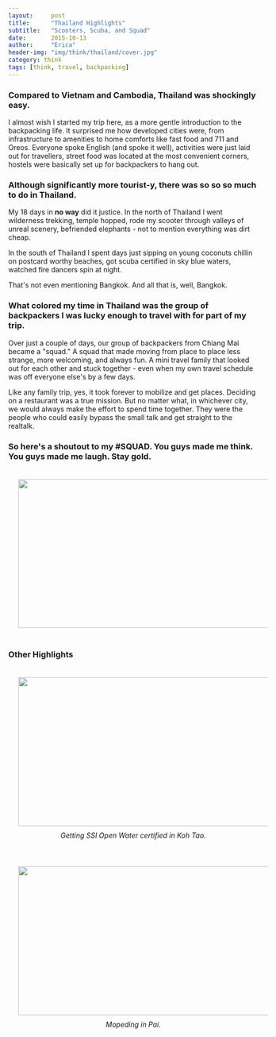 ```yaml
---
layout:     post
title:      "Thailand Highlights"
subtitle:   "Scooters, Scuba, and Squad"
date:       2015-10-13
author:     "Erica"
header-img: "img/think/thailand/cover.jpg"
category: think
tags: [think, travel, backpacking]
---
```


<h3 class="section-heading">Compared to Vietnam and Cambodia, Thailand was shockingly easy.</h3>

I almost wish I started my trip here, as a more gentle introduction to the backpacking life. It surprised me how developed cities were, from infrastructure to amenities to home comforts like fast food and 711 and Oreos. Everyone spoke English (and spoke it well), activities were just laid out for travellers, street food was located at the most convenient corners, hostels were basically set up for backpackers to hang out.

<h3>Although significantly more tourist-y, there was so so so much to do in Thailand.</h3> My 18 days in <b>no way</b> did it justice. In the north of Thailand I went wilderness trekking, temple hopped, rode my scooter through valleys of unreal scenery, befriended elephants - not to mention everything was dirt cheap. 

In the south of Thailand I spent days just sipping on young coconuts chillin on postcard worthy beaches, got scuba certified in sky blue waters, watched fire dancers spin at night.

That's not even mentioning Bangkok. And all that is, well, Bangkok.

<h3>What colored my time in Thailand was the group of backpackers I was lucky enough to travel with for part of my trip.</h3>

Over just a couple of days, our group of backpackers from Chiang Mai became a "squad." A squad that made moving from place to place less strange, more welcoming, and always fun. A mini travel family that looked out for each other and stuck together - even when my own travel schedule was off everyone else's by a few days.

Like any family trip, yes, it took forever to mobilize and get places. Deciding on a restaurant was a true mission. But no matter what, in whichever city, we would always make the effort to spend time together. They were the people who could easily bypass the small talk and get straight to the realtalk.

<h3>So here's a shoutout to my #SQUAD. You guys made me think. You guys made me laugh. Stay gold.</h3>

<center>
  <img src="{{site.url}}/img/think/thailand/squad.jpg" height="300px" width="600px" style="padding:20px;display:inline-block"/>
</center>

<h3>Other Highlights</h3>
<center>
  <img src="{{site.url}}/img/think/thailand/scuba.jpg" height="300px" width="600px" style="padding:20px;display:inline-block"/>
  <p style="margin-top:-10px;padding-bottom:20px;"><i>Getting SSI Open Water certified in Koh Tao.</i></p>
</center>

<center>
  <img src="{{site.url}}/img/think/thailand/scooter.JPG" height="300px" width="600px" style="padding:20px;display:inline-block"/>
  <p style="margin-top:-10px;padding-bottom:20px;"><i>Mopeding in Pai.</i></p>
</center>